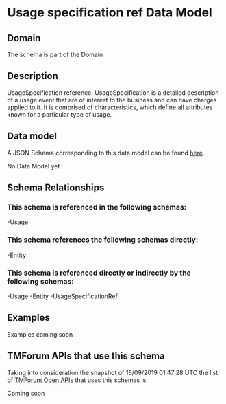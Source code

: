 # Usage specification ref Data Model

## Domain

The  schema is part of the  Domain

## Description

UsageSpecification reference. UsageSpecification is a detailed description of a usage event that are of interest to the business and can have charges applied to it. It is comprised of characteristics, which define all attributes known for a particular type of usage.

## Data model

A JSON Schema corresponding to this data model can be found
[here](https://github.com/tmforum-rand/schemas/blob/master/Product/UsageSpecificationRef.schema.json).

No Data Model yet

## Schema Relationships

### This schema is referenced in the following schemas:

-Usage

### This schema references the following schemas directly:

-Entity

### This schema is referenced directly or indirectly by the following schemas:

-Usage
-Entity
-UsageSpecificationRef



## Examples

Examples coming soon

## TMForum APIs that use this schema

Taking into consideration the snapshot of 18/09/2019 01:47:28 UTC the list of [TMForum Open APIs](https://www.tmforum.org/open-apis/) that uses this schemas is:

Coming soon